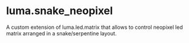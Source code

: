 # luma.snake_neopixel
 A custom extension of luma.led.matrix that allows to control neopixel led matrix arranged in a snake/serpentine layout.
